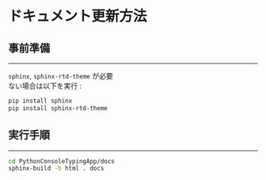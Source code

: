 # ドキュメント更新方法

## 事前準備

---

`sphinx`, `sphinx-rtd-theme` が必要 <br>
ない場合は以下を実行 : <br>

```bash
pip install sphinx
pip install sphinx-rtd-theme 
```

## 実行手順

---

```bash
cd PythonConsoleTypingApp/docs
sphinx-build -b html . docs
```